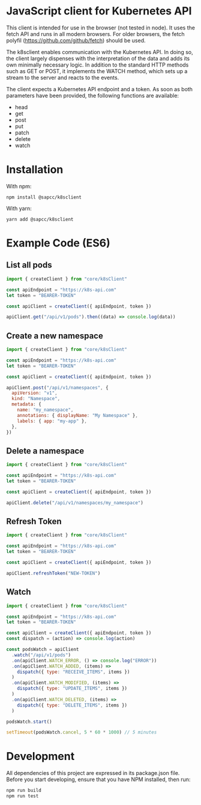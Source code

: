 # JavaScript client for Kubernetes API

This client is intended for use in the browser (not tested in node). It uses the fetch API and runs in all modern browsers. For older browsers, the fetch polyfil (https://github.com/github/fetch) should be used.

The k8sclient enables communication with the Kubernetes API. In doing so, the client largely dispenses with the interpretation of the data and adds its own minimally necessary logic. In addition to the standard HTTP methods such as GET or POST, it implements the WATCH method, which sets up a stream to the server and reacts to the events.

The client expects a Kubernetes API endpoint and a token. As soon as both parameters have been provided, the following functions are available:

- head
- get
- post
- put
- patch
- delete
- watch

# Installation

With npm:

```
npm install @sapcc/k8sclient
```

With yarn:

```
yarn add @sapcc/k8sclient
```

# Example Code (ES6)

## List all pods

```js
import { createClient } from "core/k8sClient"

const apiEndpoint = "https://k8s-api.com"
let token = "BEARER-TOKEN"

const apiClient = createClient({ apiEndpoint, token })

apiClient.get("/api/v1/pods").then((data) => console.log(data))
```

## Create a new namespace

```js
import { createClient } from "core/k8sClient"

const apiEndpoint = "https://k8s-api.com"
let token = "BEARER-TOKEN"

const apiClient = createClient({ apiEndpoint, token })

apiClient.post("/api/v1/namespaces", {
  apiVersion: "v1",
  kind: "Namespace",
  metadata: {
    name: "my_namespace",
    annotations: { displayName: "My Namespace" },
    labels: { app: "my-app" },
  },
})
```

## Delete a namespace

```js
import { createClient } from "core/k8sClient"

const apiEndpoint = "https://k8s-api.com"
let token = "BEARER-TOKEN"

const apiClient = createClient({ apiEndpoint, token })

apiClient.delete("/api/v1/namespaces/my_namespace")
```

## Refresh Token

```js
import { createClient } from "core/k8sClient"

const apiEndpoint = "https://k8s-api.com"
let token = "BEARER-TOKEN"

const apiClient = createClient({ apiEndpoint, token })

apiClient.refreshToken("NEW-TOKEN")
```

## Watch

```js
import { createClient } from "core/k8sClient"

const apiEndpoint = "https://k8s-api.com"
let token = "BEARER-TOKEN"

const apiClient = createClient({ apiEndpoint, token })
const dispatch = (action) => console.log(action)

const podsWatch = apiClient
  .watch("/api/v1/pods")
  .on(apiClient.WATCH_ERROR, () => console.log("ERROR"))
  .on(apiClient.WATCH_ADDED, (items) =>
    dispatch({ type: "RECEIVE_ITEMS", items })
  )
  .on(apiClient.WATCH_MODIFIED, (items) =>
    dispatch({ type: "UPDATE_ITEMS", items })
  )
  .on(apiClient.WATCH_DELETED, (items) =>
    dispatch({ type: "DELETE_ITEMS", items })
  )

podsWatch.start()

setTimeout(podsWatch.cancel, 5 * 60 * 1000) // 5 minutes
```

# Development

All dependencies of this project are expressed in its package.json file. Before you start developing, ensure that you have NPM installed, then run:

```bash
npm run build
npm run test
```
